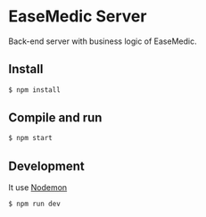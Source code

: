 # EaseMedic Server

Back-end server with business logic of EaseMedic.

## Install

```bash
$ npm install
```

## Compile and run

```bash
$ npm start
```

## Development

It use [Nodemon](https://nodemon.io/)
```bash
$ npm run dev
```

